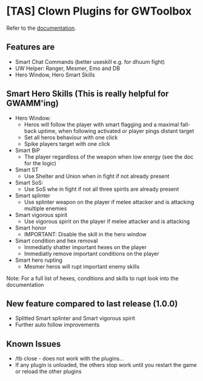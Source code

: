 # [TAS] Clown Plugins for GWToolbox

Refer to the [documentation](https://franneck94.github.io/GwToolbox_HelperPlugins/).

## Features are

- Smart Chat Commands (better useskill e.g. for dhuum fight)
- UW Helper: Ranger, Mesmer, Emo and DB
- Hero Window, Hero Smart Skills

## Smart Hero Skills (This is really helpful for GWAMM'ing)

- Hero Window:
  - Heros will follow the player with smart flagging and a maximal fall-back uptime, when following activated or player pings distant target
  - Set all heros behaviour with one click
  - Spike players target with one click
- Smart BiP
  - The player regardless of the weapon when low energy (see the doc for the logic)
- Smart ST
  - Use Shelter and Union when in fight if not already present
- Smart SoS:
  - Use SoS whe in fight if not all three spirits are already present
- Smart splinter
  - Use splinter weapon on the player if melee attacker and is attacking multiple enemies
- Smart vigorous spirit
  - Use vigorous spirit on the player if melee attacker and is attacking
- Smart honor
  - IMPORTANT: Disable the skill in the hero window
- Smart condition and hex removal
  - Immediatly shatter important hexes on the player
  - Immediatly remove important conditions on the player
- Smart hero rupting
  - Mesmer heros will rupt important enemy skills

Note: For a full list of hexes, conditions and skills to rupt look into the documentation

## New feature compared to last release (1.0.0)

- Splitted Smart splinter and Smart vigorous spirit
- Further auto follow improvements

## Known Issues

- /tb close - does not work with the plugins...
- If any plugin is unloaded, the others stop work until you restart the game or reload the other plugins
